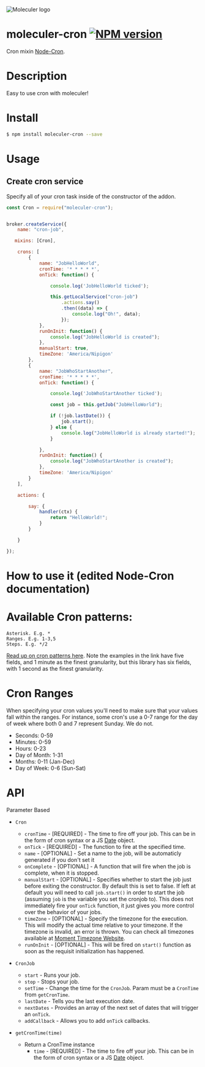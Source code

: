 ![Moleculer logo](http://moleculer.services/images/banner.png)

# moleculer-cron [![NPM version](https://img.shields.io/npm/v/moleculer-bee-queue.svg)](https://www.npmjs.com/package/moleculer-cron)

Cron mixin [Node-Cron](https://github.com/kelektiv/node-cron).

#   Description

Easy to use cron with moleculer!

# Install

```bash
$ npm install moleculer-cron --save
```

# Usage

## Create cron service

Specify all of your cron task inside of the constructor of the addon.


```js
const Cron = require("moleculer-cron");


broker.createService({
    name: "cron-job",

   mixins: [Cron],

    crons: [
        {
            name: "JobHelloWorld",
            cronTime: '* * * * *',
            onTick: function() {

                console.log('JobHelloWorld ticked');

                this.getLocalService("cron-job")
                    .actions.say()
                    .then((data) => {
                        console.log("Oh!", data);
                    });
            },
            runOnInit: function() {
                console.log("JobHelloWorld is created");
            },
            manualStart: true,
            timeZone: 'America/Nipigon'
        },
        {
            name: "JobWhoStartAnother",
            cronTime: '* * * * *',
            onTick: function() {

                console.log('JobWhoStartAnother ticked');

                const job = this.getJob("JobHelloWorld");

                if (!job.lastDate()) {
                    job.start();
                } else {
                    console.log("JobHelloWorld is already started!");
                }

            },
            runOnInit: function() {
                console.log("JobWhoStartAnother is created");
            },
            timeZone: 'America/Nipigon'
        }
    ],

    actions: {

        say: {
            handler(ctx) {
                return "HelloWorld!";
            }
        }

    }

});
```

#   How to use it (edited Node-Cron documentation)


Available Cron patterns:
==========

    Asterisk. E.g. *
    Ranges. E.g. 1-3,5
    Steps. E.g. */2

[Read up on cron patterns here](http://crontab.org). Note the examples in the
link have five fields, and 1 minute as the finest granularity, but this library
has six fields, with 1 second as the finest granularity.

Cron Ranges
==========

When specifying your cron values you'll need to make sure that your values fall within the ranges. For instance, some cron's use a 0-7 range for the day of week where both 0 and 7 represent Sunday. We do not.

 * Seconds: 0-59
 * Minutes: 0-59
 * Hours: 0-23
 * Day of Month: 1-31
 * Months: 0-11 (Jan-Dec)
 * Day of Week: 0-6 (Sun-Sat)

API
==========

Parameter Based

* `Cron`
    * `cronTime` - [REQUIRED] - The time to fire off your job. This can be in the form of cron syntax or a JS [Date](https://developer.mozilla.org/en/JavaScript/Reference/Global_Objects/Date) object.
    * `onTick` - [REQUIRED] - The function to fire at the specified time.
    * `name` - [OPTIONAL] - Set a name to the job, will be automaticly generated if you don't set it
    * `onComplete` - [OPTIONAL] - A function that will fire when the job is complete, when it is stopped.
    * `manualStart` - [OPTIONAL] - Specifies whether to start the job just before exiting the constructor. By default this is set to false. If left at default you will need to call `job.start()` in order to start the job (assuming `job` is the variable you set the cronjob to). This does not immediately fire your `onTick` function, it just gives you more control over the behavior of your jobs.
    * `timeZone` - [OPTIONAL] - Specify the timezone for the execution. This will modify the actual time relative to your timezone. If the timezone is invalid, an error is thrown. You can check all timezones available at [Moment Timezone Website](http://momentjs.com/timezone/).
    * `runOnInit` - [OPTIONAL] - This will be fired on `start()` function as soon as the requisit initialization has happened.
  
* `CronJob`
  * `start` - Runs your job.
  * `stop` - Stops your job.
  * `setTime` - Change the time for the `CronJob`. Param must be a `CronTime` from `getCronTime`.
  * `lastDate` - Tells you the last execution date.
  * `nextDates` - Provides an array of the next set of dates that will trigger an `onTick`.
  * `addCallback` - Allows you to add `onTick` callbacks.

* `getCronTime(time)`
  * Return a CronTime instance
    * `time` - [REQUIRED] - The time to fire off your job. This can be in the form of cron syntax or a JS [Date](https://developer.mozilla.org/en/JavaScript/Reference/Global_Objects/Date) object.
